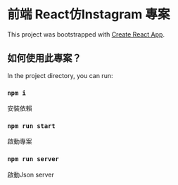 # 前端 React仿Instagram 專案

This project was bootstrapped with [Create React App](https://github.com/facebook/create-react-app).

## 如何使用此專案？

In the project directory, you can run:

### `npm i`

安裝依賴

### `npm run start`

啟動專案

### `npm run server`

啟動Json server


